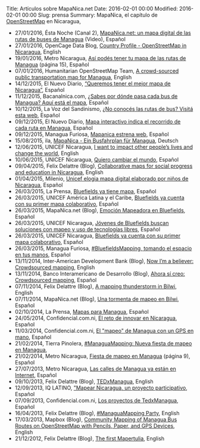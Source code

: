 Title: Artículos sobre MapaNica.net
Date: 2016-02-01 00:00
Modified: 2016-02-01 00:00
Slug: prensa
Summary: MapaNica, el capítulo de [OpenStreetMap](http://openstreetmap.org/) en Nicaragua,

<div class="article-style-line">
  <ul>
    <li>27/01/2016, Ésta Noche (Canal 2), <a href="https://www.youtube.com/watch?v=SloZBLw2SBI">MapaNica.net: un mapa digital de las rutas de buses de Managua</a> (Video), Español</li>
    <li>27/01/2016, OpenCage Data Blog, <a href="http://blog.opencagedata.com/post/138167564723/country-profile-openstreetmap-in-nicaragua">Country Profile - OpenStreetMap in Nicaragua</a>, English</li>
    <li>19/01/2016, Metro Nicaragua, <a href="http://issuu.com/metro_nicaragua/docs/20160119_ni_metronicaragua?e=0/32879038">Así podés tener tu mapa de las rutas de Managua</a> (página 15), Español</li>
    <li>07/01/2016, Humanitarian OpenStreetMap Team, <a href="https://hotosm.org/updates/2016-01-07_a_crowd_sourced_public_transportation_map_for_managua">A crowd-sourced public transportation map for Managua</a>, English</li>
    <li>14/12/2015, El Nuevo Diario, <a href="http://www.elnuevodiario.com.ni/suplementos/tecnologia/379601-queremos-tener-mejor-mapa-nicaragua/">“Queremos tener el mejor mapa de Nicaragua”</a>, Español</li>
    <li>11/12/2015, Bacanalnica.com, <a href="http://www.bacanalnica.com/sabes-donde-pasa-bus-managua-aqui-esta-mapa/">¿Sabes por dónde pasa cada bus de Managua? Aquí está el mapa</a>, Español</li>
    <li>10/12/2015, La Voz del Sandinismo, <a href="http://www.lavozdelsandinismo.com/nicaragua/2015-12-10/no-conoces-las-rutas-de-bus-visita-esta-web/">¿No conocés las rutas de bus? Visitá esta web</a>, Español</li>
    <li>09/12/2015, El Nuevo Diario, <a href="http://www.elnuevodiario.com.ni/nacionales/managua/379135-mapa-interactivo-indica-recorrido-cada-ruta-capita/">Mapa interactivo indica el recorrido de cada ruta en Managua</a>, Español</li>
    <li>09/12/2015, Managua Furiosa, <a href="http://www.managuafuriosa.com/mapanica-estrena-web/">Mapanica estrena web</a>, Español</li>
    <li>15/08/2015, ila, <a href="https://www.ila-web.de/ausgaben/387/mapanica">MapaNica - Ein Busfahrplan für Managua</a>, Deutsch</li>
    <li>12/06/2015, UNICEF Nicaragua, <a href="http://en.unicef.org.ni/prensa/150/">I want to impact other people’s lives and change the world</a>, English</li>
    <li>10/06/2015, UNICEF Nicaragua, <a href="http://www.unicef.org.ni/prensa/302/">Quiero cambiar el mundo</a>, Español</li>
    <li>09/04/2015, Felix Delattre (Blog), <a href="http://felix.delattre.de/weblog/2015/04/09/bluefieldsmapping/">Collaborative maps for social progress and education in Nicaragua</a>, English</li>
    <li>01/04/2015, Milenio, <a href="http://www.milenio.com/tendencias/Unicef_mapa_digital_ninos-mapeo_ninos_Nicaragua-unicef_mapeo_jovenes_0_491950966.html">Unicef elogia mapa digital elaborado por niños de Nicaragua</a>, Español</li>
    <li>26/03/2015, La Prensa, <a href="http://www.laprensa.com.ni/2015/03/26/departamentales/1805769-bluefields-ya-tiene-mapa">Bluefields ya tiene mapa</a>, Español</li>
    <li>26/03/2015, UNICEF América Latina y el Caribe, <a href="http://www.unicef.org/lac/media_29241.htm">Bluefields ya cuenta con su primer mapa colaborativo</a>, Español</li>
    <li>26/03/2015, MapaNica.net (Blog), <a href="http://blog.mapanica.net/emocion-mapeadora-bluefields/">Emoción Mapeadora en Bluefields</a>, Español</li>
    <li>26/03/2015, UNICEF Nicaragua, <a href="http://unicef.org.ni/prensa/285/">Jóvenes de Bluefields buscan soluciones con mapeo y uso de tecnologías libres</a>, Español</li>
    <li>26/03/2015, UNICEF Nicaragua, <a href="http://unicef.org.ni/prensa/286/">Bluefields ya cuenta con su primer mapa colaborativo</a>, Español</li>
    <li>26/03/2015, Managua Furiosa, <a href="http://www.managuafuriosa.com/bluefields-mapping-tomando-espacio-manos/">#BluefieldsMapping, tomando el espacio en tus manos</a>, Español</li>
    <li>13/11/2014, Inter-American Development Bank (Blog), <a href="http://blogs.iadb.org/moviliblog/2014/11/13/im-believer-crowdsourcing-map/">Now I’m a believer: Crowdsourced mapping</a>, English</li>
    <li>13/11/2014, Banco Interamericano de Desarrollo (Blog), <a href="http://blogs.iadb.org/moviliblog/2014/11/13/ahora-si-creo-crowdsourcing-map/">Ahora sí creo: Crowdsourced mapping</a>, Español</li>
    <li>07/11/2014, Felix Delattre (Blog), <a href="http://felix.delattre.de/weblog/2014/11/07/a-mapping-thunderstorm-in-bilwi/">A mapping thunderstorm in Bilwi</a>, English</li>
    <li>07/11/2014, MapaNica.net (Blog), <a href="http://blog.mapanica.net/una-tormenta-de-mapeo-en-bilwi/">Una tormenta de mapeo en Bilwi</a>, Español</li>
    <li>02/10/2014, La Prensa, <a href="http://www.laprensa.com.ni/2014/10/02/nacionales/213980-mapas-para-managua">Mapas para Managua</a>, Español</li>
    <li>24/05/2014, Confidencial.com.ni, <a href="http://www.confidencial.com.ni/archivos/articulo/17547/el-reto-de-innovar-en-nicaragua">El reto de innovar en Nicaragua</a>, Español</li>
    <li>11/03/2014, Confidencial.com.ni, <a href="http://www.confidencial.com.ni/archivos/articulo/16554/el-quot-mapeo-quot-de-managua-con-un-gps-en-mano">El "mapeo" de Managua con un GPS en mano</a>, Español</li>
    <li>21/02/2014, Tierra Pinolera, <a href="http://www.tierrapinolera.com/managuamapping-nueva-fiesta-de-mapeo-en-managua/">#ManaguaMapping: Nueva fiesta de mapeo en Managua</a>, </li>
    <li>21/02/2014, Metro Nicaragua, <a href="http://issuu.com/metro_nicaragua/docs/20140221_ni_metronicaragua?e=0/32879038">Fiesta de mapeo en Managua</a> (página 9), Español</li>
    <li>27/07/2013, Metro Nicaragua, <a href="https://twitter.com/osm_ni/status/394500195745951744">Las calles de Managua ya están en Internet</a>, Español</li>
    <li>09/10/2013, Felix Delattre (Blog), <a href="http://felix.delattre.de/weblog/2013/10/09/tedxmanagua/">TEDxManagua</a>, English</li>
    <li>12/09/2013, IQ LATINO, <a href="http://iqlatino.org/2013/mapear-nicaragua-un-proyecto-participativo/">"Mapear Nicaragua, un proyecto participativo</a>, Español</li>
    <li>07/09/2013, Confidencial.com.ni, <a href="http://www.confidencial.com.ni/archivos/articulo/13676/los-proyectos-de-tedxmanagua">Los proyectos de TedxManagua</a>, Español</li>
    <li>16/04/2013, Felix Delattre (Blog), <a href="http://felix.delattre.de/weblog/2013/04/16/managuamapping-party">#ManaguaMapping Party</a>, English</li>
    <li>17/03/2013, Mapbox (Blog), <a href="https://www.mapbox.com/blog/managua-community-mapping-bus-routes/">Community Mapping of Managua Bus Routes on OpenStreetMap with Pencils, Paper, and GPS Devices</a>, English</li>
    <li>21/12/2012, Felix Delattre (Blog), <a href="http://felix.delattre.de/weblog/2012/12/21/the-first-mapertulia/">The first Mapertulia</a>, English</li>

  </ul>
</div>

